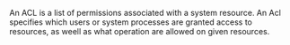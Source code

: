 
An ACL is a list of permissions associated with a system resource. An Acl specifies which users or system processes are granted access to resources, as weell as what operation are allowed on given resources.